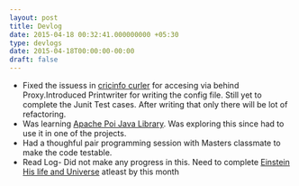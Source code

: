```yaml
---
layout: post
title: Devlog
date: 2015-04-18 00:32:41.000000000 +05:30
type: devlogs
date: 2015-04-18T00:00:00-00:00
draft: false
---
```




* Fixed the issuess in  [cricinfo curler](https://github.com/balaaagi/CricInfoCurler) for accesing via behind Proxy.Introduced Printwriter for writing the config file. Still yet to complete the Junit Test cases. After writing that only there will be lot of refactoring.
* Was learning [Apache Poi Java Library](https://poi.apache.org/apidocs/). Was exploring this since had to use it in one of the projects.
* Had a thoughful pair programming session with Masters classmate to make the code testable.
* Read Log- Did not make any progress in this. Need to complete [Einstein His life and Universe](http://www.amazon.in/Einstein-Life-Universe-Walter-Isaacson/dp/1847390544?tag=googinhydr18418-21&kpid=1847390544&tag=googinkenshoo-21&ascsubtag=62ac0fb8-b32f-4448-cb95-0000061e01c1) atleast by this month
